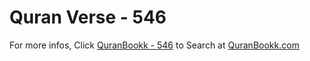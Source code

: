 # Quran Verse - 546 

For more infos, Click [QuranBookk - 546](https://www.quranbookk.com/quran/search?q=546) to Search at [QuranBookk.com](http://quranbookk.com/)